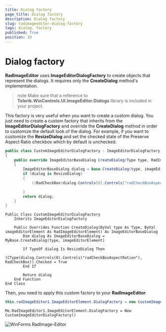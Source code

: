 ```yaml
---
title: Dialog factory
page_title: Dialog factory
description: Dialog factory
slug: radimageeditor-dialog-factory
tags: dialog, factory
published: True
position: 10
---
```


# Dialog factory

**RadImageEditor** uses **ImageEditorDialogFactory** to create objects that represent the dialogs. It requires only the **CreateDialog** method's implementation.

>note Make sure that a reference to **Telerik.WinControls.UI.ImageEditor.Dialogs** library is included in your project.
>

This factory is very useful when you want to create a custom dialog. You just need to create a custom factory that inherits from the **ImageEditorDialogFactory** and override the **CreateDialog** method in order to customize the default look of the dialog. For example, if you want to customize the **ResizeDialog** and set the checked state of the Preserve Aspect Ratio checkbox which by default is unchecked. 

````C#
public class CustomImageEditorDialogFactory : ImageEditorDialogFactory
{
    public override ImageEditorBaseDialog CreateDialog(Type type, RadImageEditorElement imageEditorElement)
    {
        ImageEditorBaseDialog dialog = base.CreateDialog(type, imageEditorElement);
        if (dialog is ResizeDialog)
        {
            ((RadCheckBox)dialog.Controls[0].Controls["radCheckBoxAspectRation"]).Checked = true;

        }
        return dialog;
    }
}

````
````VB.NET
Public Class CustomImageEditorDialogFactory
    Inherits ImageEditorDialogFactory

    Public Overrides Function CreateDialog(ByVal type As Type, ByVal imageEditorElement As RadImageEditorElement) As ImageEditorBaseDialog
        Dim dialog As ImageEditorBaseDialog = MyBase.CreateDialog(type, imageEditorElement)

        If TypeOf dialog Is ResizeDialog Then
            (CType(dialog.Controls(0).Controls("radCheckBoxAspectRation"), RadCheckBox)).Checked = True
        End If

        Return dialog
    End Function
End Class

```` 
Then, you need to apply this custom factory to your **RadImageEditor**:

````C#
this.radImageEditor1.ImageEditorElement.DialogFactory = new CustomImageEditorDialogFactory();

````
````VB.NET
Me.RadImageEditor1.ImageEditorElement.DialogFactory = New CustomImageEditorDialogFactory()

```` 
![WinForms RadImage-Editor ](images/dialog-factory001.png)
